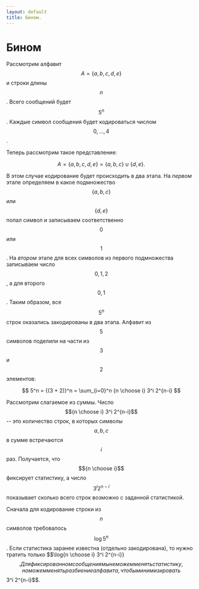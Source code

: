 ```yaml
---
layout: default
title: Бином.
---
```



# Бином

Рассмотрим алфавит $$A = \{a, b, c, d, e\}$$ и строки длины $$n$$. Всего
сообщений будет $$5^n$$. Каждые символ сообщения будет кодироваться числом
$$0, \ldots, 4$$.

Теперь рассмотрим такое представление:

$$
A = \{a, b, c, d, e\} = \{a, b, c\} \cup \{d, e\}.
$$

В этом случае кодирование будет происходить в два этапа. На *первом* этапе
определяем в какое подмножество $$\{a, b, c\}$$ или $$\{d, e\}$$ попал символ и
записываем соответственно $$0$$ или $$1$$. На *втором* этапе для всех символов
из первого подмножества записываем число $$0, 1, 2$$, а для второго $$0, 1$$.
Таким образом, все $$5^n$$ строк оказались закодированы в два этапа. Алфавит из
$$5$$ символов поделили на части из $$3$$ и $$2$$ элементов:

$$
5^n = {(3 + 2)}^n = \sum_{i=0}^n {n \choose i} 3^i 2^{n-i}
$$

Рассмотрим слагаемое из суммы. Число $${n \choose i} 3^i 2^{n-i}$$ -- это
количество строк, в которых символы $$a, b, c$$ в сумме встречаются $$i$$ раз.
Получается, что $${n \choose i}$$ фиксирует статистику, а число $$3^i 2^{n-i}$$
показывает сколько всего строк возможно с заданной статистикой.

Сначала для кодирование строки из $$n$$ символов требовалось $$\log{5^n}$$. Если
статистика заранее известна (отдельно закодирована), то нужно тратить только
$$\log{n \choose i} 3^i 2^{n-i}}$$. Для фиксированном сообщения мы не можем
менять статистику, но можем менять разбиение алфавита, чтобы минимизировать
$$3^i 2^{n-i}$$.
